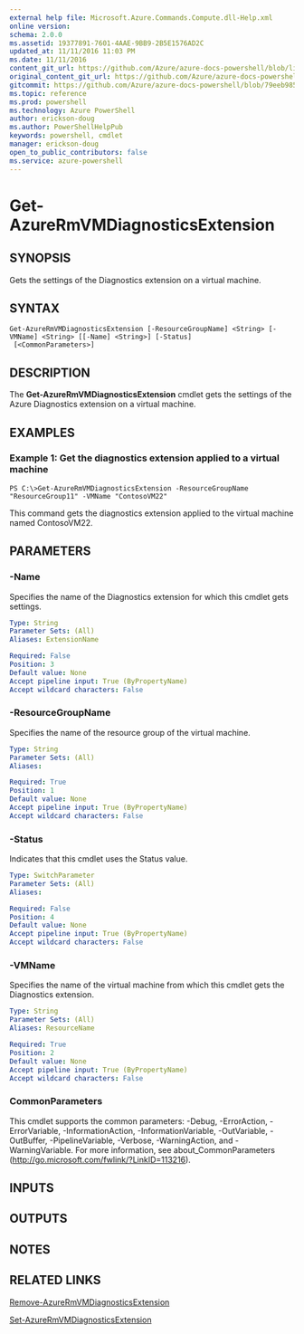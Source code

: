 ```yaml
---
external help file: Microsoft.Azure.Commands.Compute.dll-Help.xml
online version: 
schema: 2.0.0
ms.assetid: 19377891-7601-4AAE-9BB9-2B5E1576AD2C
updated_at: 11/11/2016 11:03 PM
ms.date: 11/11/2016
content_git_url: https://github.com/Azure/azure-docs-powershell/blob/live/azureps-cmdlets-docs/ResourceManager/AzureRM.Compute/v2.1.0/Get-AzureRMVMDiagnosticsExtension.md
original_content_git_url: https://github.com/Azure/azure-docs-powershell/blob/live/azureps-cmdlets-docs/ResourceManager/AzureRM.Compute/v2.1.0/Get-AzureRMVMDiagnosticsExtension.md
gitcommit: https://github.com/Azure/azure-docs-powershell/blob/79eeb985ea480979357fb4695832a0c3d29a48bf/azureps-cmdlets-docs/ResourceManager/AzureRM.Compute/v2.1.0/Get-AzureRMVMDiagnosticsExtension.md
ms.topic: reference
ms.prod: powershell
ms.technology: Azure PowerShell
author: erickson-doug
ms.author: PowerShellHelpPub
keywords: powershell, cmdlet
manager: erickson-doug
open_to_public_contributors: false
ms.service: azure-powershell
---
```


# Get-AzureRmVMDiagnosticsExtension

## SYNOPSIS
Gets the settings of the Diagnostics extension on a virtual machine.

## SYNTAX

```
Get-AzureRmVMDiagnosticsExtension [-ResourceGroupName] <String> [-VMName] <String> [[-Name] <String>] [-Status]
 [<CommonParameters>]
```

## DESCRIPTION
The **Get-AzureRmVMDiagnosticsExtension** cmdlet gets the settings of the Azure Diagnostics extension on a virtual machine.

## EXAMPLES

### Example 1: Get the diagnostics extension applied to a virtual machine
```
PS C:\>Get-AzureRmVMDiagnosticsExtension -ResourceGroupName "ResourceGroup11" -VMName "ContosoVM22"
```

This command gets the diagnostics extension applied to the virtual machine named ContosoVM22.

## PARAMETERS

### -Name
Specifies the name of the Diagnostics extension for which this cmdlet gets settings.

```yaml
Type: String
Parameter Sets: (All)
Aliases: ExtensionName

Required: False
Position: 3
Default value: None
Accept pipeline input: True (ByPropertyName)
Accept wildcard characters: False
```

### -ResourceGroupName
Specifies the name of the resource group of the virtual machine.

```yaml
Type: String
Parameter Sets: (All)
Aliases: 

Required: True
Position: 1
Default value: None
Accept pipeline input: True (ByPropertyName)
Accept wildcard characters: False
```

### -Status
Indicates that this cmdlet uses the Status value.

```yaml
Type: SwitchParameter
Parameter Sets: (All)
Aliases: 

Required: False
Position: 4
Default value: None
Accept pipeline input: True (ByPropertyName)
Accept wildcard characters: False
```

### -VMName
Specifies the name of the virtual machine from which this cmdlet gets the Diagnostics extension.

```yaml
Type: String
Parameter Sets: (All)
Aliases: ResourceName

Required: True
Position: 2
Default value: None
Accept pipeline input: True (ByPropertyName)
Accept wildcard characters: False
```

### CommonParameters
This cmdlet supports the common parameters: -Debug, -ErrorAction, -ErrorVariable, -InformationAction, -InformationVariable, -OutVariable, -OutBuffer, -PipelineVariable, -Verbose, -WarningAction, and -WarningVariable. For more information, see about_CommonParameters (http://go.microsoft.com/fwlink/?LinkID=113216).

## INPUTS

## OUTPUTS

## NOTES

## RELATED LINKS

[Remove-AzureRmVMDiagnosticsExtension](xref:ResourceManager/AzureRM.Compute/v2.1.0/Remove-AzureRmVMDiagnosticsExtension.md)

[Set-AzureRmVMDiagnosticsExtension](xref:ResourceManager/AzureRM.Compute/v2.1.0/Set-AzureRMVMDiagnosticsExtension.md)


